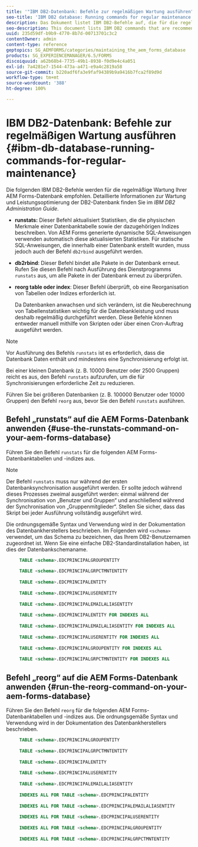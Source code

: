 ```yaml
---
title: '"IBM DB2-Datenbank: Befehle zur regelmäßigen Wartung ausführen"'
seo-title: 'IBM DB2 database: Running commands for regular maintenance'
description: Das Dokument listet IBM DB2-Befehle auf, die für die regelmäßige Wartung Ihrer AEM Forms-Datenbank empfohlen werden.
seo-description: This document lists IBM DB2 commands that are recommended for regular maintenance of your AEM forms database.
uuid: 235d59df-b9b9-4770-8b7d-00713701c3c2
contentOwner: admin
content-type: reference
geptopics: SG_AEMFORMS/categories/maintaining_the_aem_forms_database
products: SG_EXPERIENCEMANAGER/6.5/FORMS
discoiquuid: a62b68b4-7735-49b1-8938-f0d9e4c4a051
exl-id: 7a4281e7-1544-473a-a471-e9a4c2819a58
source-git-commit: b220adf6fa3e9faf94389b9a9416b7fca2f89d9d
workflow-type: tm+mt
source-wordcount: '388'
ht-degree: 100%

---
```


# IBM DB2-Datenbank: Befehle zur regelmäßigen Wartung ausführen {#ibm-db-database-running-commands-for-regular-maintenance}

Die folgenden IBM DB2-Befehle werden für die regelmäßige Wartung Ihrer AEM Forms-Datenbank empfohlen. Detaillierte Informationen zur Wartung und Leistungsoptimierung der DB2-Datenbank finden Sie im *IBM DB2 Administration Guide*.

* **runstats:** Dieser Befehl aktualisiert Statistiken, die die physischen Merkmale einer Datenbanktabelle sowie der dazugehörigen Indizes beschreiben. Von AEM Forms generierte dynamische SQL-Anweisungen verwenden automatisch diese aktualisierten Statistiken. Für statische SQL-Anweisungen, die innerhalb einer Datenbank erstellt wurden, muss jedoch auch der Befehl `db2rbind` ausgeführt werden.
* **db2rbind**: Dieser Befehl bindet alle Pakete in der Datenbank erneut. Rufen Sie diesen Befehl nach Ausführung des Dienstprogramms `runstats` aus, um alle Pakete in der Datenbank erneut zu überprüfen.
* **reorg table oder index**: Dieser Befehl überprüft, ob eine Reorganisation von Tabellen oder Indizes erforderlich ist.

   Da Datenbanken anwachsen und sich verändern, ist die Neuberechnung von Tabellenstatistiken wichtig für die Datenbankleistung und muss deshalb regelmäßig durchgeführt werden. Diese Befehle können entweder manuell mithilfe von Skripten oder über einen Cron-Auftrag ausgeführt werden.

>[!NOTE]
>
>Vor Ausführung des Befehls `runstats` ist es erforderlich, dass die Datenbank Daten enthält und mindestens eine Synchronisierung erfolgt ist.

Bei einer kleinen Datenbank (z. B. 10000 Benutzer oder 2500 Gruppen) reicht es aus, den Befehl `runstats` aufzurufen, um die für Synchronisierungen erforderliche Zeit zu reduzieren.

Führen Sie bei größeren Datenbanken (z. B. 100000 Benutzer oder 10000 Gruppen) den Befehl `reorg` aus, bevor Sie den Befehl `runstats` ausführen.

## Befehl „runstats“ auf die AEM Forms-Datenbank anwenden {#use-the-runstats-command-on-your-aem-forms-database}

Führen Sie den Befehl `runstats` für die folgenden AEM Forms-Datenbanktabellen und -indizes aus.

>[!NOTE]
>
>Der Befehl `runstats` muss nur während der ersten Datenbanksynchronisation ausgeführt werden. Er sollte jedoch während dieses Prozesses zweimal ausgeführt werden: einmal während der Synchronisation von „Benutzer und Gruppen“ und anschließend während der Synchronisation von „Gruppenmitglieder“. Stellen Sie sicher, dass das Skript bei jeder Ausführung vollständig ausgeführt wird.

Die ordnungsgemäße Syntax und Verwendung wird in der Dokumentation des Datenbankherstellers beschrieben. Im Folgenden wird `<schema>` verwendet, um das Schema zu bezeichnen, das Ihrem DB2-Benutzernamen zugeordnet ist. Wenn Sie eine einfache DB2-Standardinstallation haben, ist dies der Datenbankschemaname.

```sql
     TABLE <schema>.EDCPRINCIPALGROUPENTITY
 
     TABLE <schema>.EDCPRINCIPALGRPCTMNTENTITY
 
     TABLE <schema>.EDCPRINCIPALENTITY
 
     TABLE <schema>.EDCPRINCIPALUSERENTITY
 
     TABLE <schema>.EDCPRINCIPALEMAILALIASENTITY
 
     TABLE <schema>.EDCPRINCIPALENTITY FOR INDEXES ALL
 
     TABLE <schema>.EDCPRINCIPALEMAILALIASENTITY FOR INDEXES ALL
 
     TABLE <schema>.EDCPRINCIPALUSERENTITY FOR INDEXES ALL
 
     TABLE <schema>.EDCPRINCIPALGROUPENTITY FOR INDEXES ALL
 
     TABLE <schema>.EDCPRINCIPALGRPCTMNTENTITY FOR INDEXES ALL
```

## Befehl „reorg“ auf die AEM Forms-Datenbank anwenden {#run-the-reorg-command-on-your-aem-forms-database}

Führen Sie den Befehl `reorg` für die folgenden AEM Forms-Datenbanktabellen und -indizes aus. Die ordnungsgemäße Syntax und Verwendung wird in der Dokumentation des Datenbankherstellers beschrieben.

```sql
     TABLE <schema>.EDCPRINCIPALGROUPENTITY
 
     TABLE <schema>.EDCPRINCIPALGRPCTMNTENTITY
 
     TABLE <schema>.EDCPRINCIPALENTITY
 
     TABLE <schema>.EDCPRINCIPALUSERENTITY
 
     TABLE <schema>.EDCPRINCIPALEMAILALIASENTITY
 
     INDEXES ALL FOR TABLE <schema>.EDCPRINCIPALENTITY
 
     INDEXES ALL FOR TABLE <schema>.EDCPRINCIPALEMAILALIASENTITY
 
     INDEXES ALL FOR TABLE <schema>.EDCPRINCIPALUSERENTITY
 
     INDEXES ALL FOR TABLE <schema>.EDCPRINCIPALGROUPENTITY
 
     INDEXES ALL FOR TABLE <schema>.EDCPRINCIPALGRPCTMNTENTITY
```
